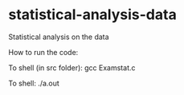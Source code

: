 # statistical-analysis-data
Statistical analysis on the data

How to run the code:

To shell (in src folder): gcc Examstat.c

To shell: ./a.out
